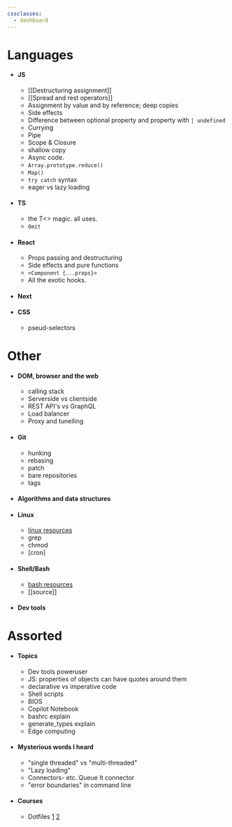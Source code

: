 ```yaml
---
cssclasses:
  - dashboard
---
```

# Languages

- #### JS
	- [[Destructuring assignment]]
	- [[Spread and rest operators]]
	- Assignment by value and by reference; deep copies
	- Side effects
	- Difference between optional property and property with `| undefined` 
	- Currying
	- Pipe
	- Scope & Closure
	- shallow copy
	- Async code.
	- `Array.prototype.reduce()`
	- `Map()`
	- `try catch` syntax
	- eager vs lazy loading
- #### TS
	- the T<> magic. all uses.
	- `Omit` 
- #### React
	- Props passing and destructuring
	- Side effects and pure functions
	- `<Component {...props}>`
	- All the exotic hooks.
- #### Next
- #### CSS
	- pseud-selectors

# Other 
- #### DOM, browser and the web
	- calling stack 
	- Serverside vs clientside
	- REST API's vs GraphQL
	- Load balancer
	- Proxy and tunelling
- #### Git
	- hunking
	- rebasing
	- patch
	- bare repositories
	- tags
- #### Algorithms and data structures
- #### Linux
	- [linux resources](linux%20resources.md)
	- grep
	- chmod
	- [cron]
- #### Shell/Bash
	- [bash resources](bash%20resources.md)
	- [[source]]
- #### Dev tools 

# Assorted
- #### Topics
	 - Dev tools poweruser
	- JS: properties of objects can have quotes around them
	- declarative vs imperative code
	- Shell scripts
	- BIOS
	- Copilot Notebook
	- bashrc explain
	- generate_types explain
	- Edge computing
- #### Mysterious words I heard
	- "single threaded" vs "multi-threaded"
	- "Lazy loading"
	- Connectors- etc. Queue It connector
	- "error boundaries" in command line
- #### Courses
	- Dotfiles [1](https://www.udemy.com/course/dotfiles-from-start-to-finish-ish/?referralCode=445BE0B541C48FE85276) [2](https://www.youtube.com/watch?v=r_MpUP6aKiQ)